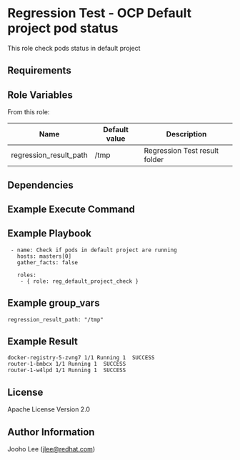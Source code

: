 Regression Test - OCP Default project pod status
============

This role check pods status in default project

Requirements
------------

Role Variables
--------------

From this role:

| Name                    | Default value                                 | Description                                                                 |
|-------------------------|-----------------------------------------------|-----------------------------------------------------------------------------|
| regression_result_path  | /tmp                                          | Regression Test result folder                                               |



Dependencies
------------

Example Execute Command
-----------------------

Example Playbook
----------------

```
 - name: Check if pods in default project are running
   hosts: masters[0]
   gather_facts: false

   roles:
    - { role: reg_default_project_check }

```

Example group_vars
------------------
```
regression_result_path: "/tmp"
```

Example Result 
--------------
```
docker-registry-5-zvng7 1/1 Running 1  SUCCESS
router-1-bmbcx 1/1 Running 1  SUCCESS
router-1-w4lpd 1/1 Running 1  SUCCESS
```
License
-------

Apache License Version 2.0

Author Information
------------------

Jooho Lee (jlee@redhat.com)

